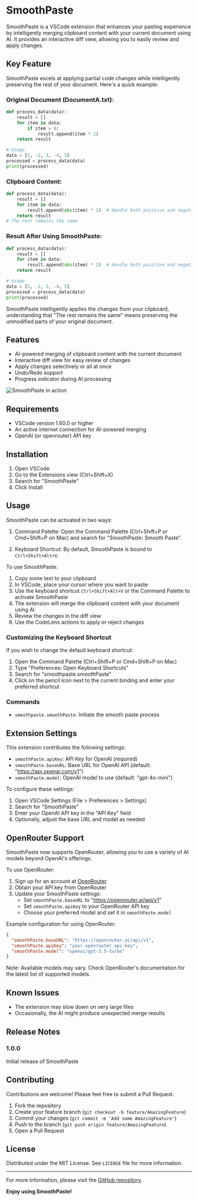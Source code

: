 # SmoothPaste

SmoothPaste is a VSCode extension that enhances your pasting experience by intelligently merging clipboard content with your current document using AI. It provides an interactive diff view, allowing you to easily review and apply changes.

## Key Feature

SmoothPaste excels at applying partial code changes while intelligently preserving the rest of your document. Here's a quick example:

### Original Document (DocumentA.txt):
```python
def process_data(data):
    result = []
    for item in data:
        if item > 0:
            result.append(item * 2)
    return result

# Usage
data = [1, -2, 3, -4, 5]
processed = process_data(data)
print(processed)
```

### Clipboard Content:
```python
def process_data(data):
    result = []
    for item in data:
        result.append(abs(item) * 2)  # Handle both positive and negative numbers
    return result
# The rest remains the same
```

### Result After Using SmoothPaste:
```python
def process_data(data):
    result = []
    for item in data:
        result.append(abs(item) * 2)  # Handle both positive and negative numbers
    return result

# Usage
data = [1, -2, 3, -4, 5]
processed = process_data(data)
print(processed)
```

SmoothPaste intelligently applies the changes from your clipboard, understanding that "The rest remains the same" means preserving the unmodified parts of your original document.

## Features

- AI-powered merging of clipboard content with the current document
- Interactive diff view for easy review of changes
- Apply changes selectively or all at once
- Undo/Redo support
- Progress indicator during AI processing

![SmoothPaste in action](https://raw.githubusercontent.com/jonigata/SmoothPaste/main/smoothpaste.gif)

## Requirements

- VSCode version 1.60.0 or higher
- An active internet connection for AI-powered merging
- OpenAI (or openrouter) API key

## Installation

1. Open VSCode
2. Go to the Extensions view (Ctrl+Shift+X)
3. Search for "SmoothPaste"
4. Click Install

## Usage

SmoothPaste can be activated in two ways:

1. Command Palette: Open the Command Palette (Ctrl+Shift+P or Cmd+Shift+P on Mac) and search for "SmoothPaste: Smooth Paste".

2. Keyboard Shortcut: By default, SmoothPaste is bound to `Ctrl+Shift+Alt+V`.

To use SmoothPaste:

1. Copy some text to your clipboard
2. In VSCode, place your cursor where you want to paste
3. Use the keyboard shortcut `Ctrl+Shift+Alt+V` or the Command Palette to activate SmoothPaste
4. The extension will merge the clipboard content with your document using AI
5. Review the changes in the diff view
6. Use the CodeLens actions to apply or reject changes

### Customizing the Keyboard Shortcut

If you wish to change the default keyboard shortcut:

1. Open the Command Palette (Ctrl+Shift+P or Cmd+Shift+P on Mac)
2. Type "Preferences: Open Keyboard Shortcuts"
3. Search for "smoothpaste.smoothPaste"
4. Click on the pencil icon next to the current binding and enter your preferred shortcut

### Commands

- `smoothpaste.smoothPaste`: Initiate the smooth paste process

## Extension Settings

This extension contributes the following settings:

* `smoothPaste.apiKey`: API Key for OpenAI (required)
* `smoothPaste.baseURL`: Base URL for OpenAI API (default: "https://api.openai.com/v1")
* `smoothPaste.model`: OpenAI model to use (default: "gpt-4o-mini")

To configure these settings:

1. Open VSCode Settings (File > Preferences > Settings)
2. Search for "SmoothPaste"
3. Enter your OpenAI API key in the "API Key" field
4. Optionally, adjust the base URL and model as needed

## OpenRouter Support

SmoothPaste now supports OpenRouter, allowing you to use a variety of AI models beyond OpenAI's offerings.

To use OpenRouter:

1. Sign up for an account at [OpenRouter](https://openrouter.ai/)
2. Obtain your API key from OpenRouter
3. Update your SmoothPaste settings:
   - Set `smoothPaste.baseURL` to "https://openrouter.ai/api/v1"
   - Set `smoothPaste.apiKey` to your OpenRouter API key
   - Choose your preferred model and set it in `smoothPaste.model`

Example configuration for using OpenRouter:

```json
{
  "smoothPaste.baseURL": "https://openrouter.ai/api/v1",
  "smoothPaste.apiKey": "your-openrouter-api-key",
  "smoothPaste.model": "openai/gpt-3.5-turbo"
}
```

Note: Available models may vary. Check OpenRouter's documentation for the latest list of supported models.

## Known Issues

- The extension may slow down on very large files
- Occasionally, the AI might produce unexpected merge results

## Release Notes

### 1.0.0

Initial release of SmoothPaste

## Contributing

Contributions are welcome! Please feel free to submit a Pull Request.

1. Fork the repository
2. Create your feature branch (`git checkout -b feature/AmazingFeature`)
3. Commit your changes (`git commit -m 'Add some AmazingFeature'`)
4. Push to the branch (`git push origin feature/AmazingFeature`)
5. Open a Pull Request

## License

Distributed under the MIT License. See `LICENSE` file for more information.

---

For more information, please visit the [GitHub repository](https://github.com/jonigata/SmoothPaste).

**Enjoy using SmoothPaste!**